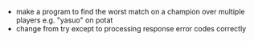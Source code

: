  * make a program to find the worst match on a champion over multiple players e.g. "yasuo" on potat
 * change from try except to processing response error codes correctly 
